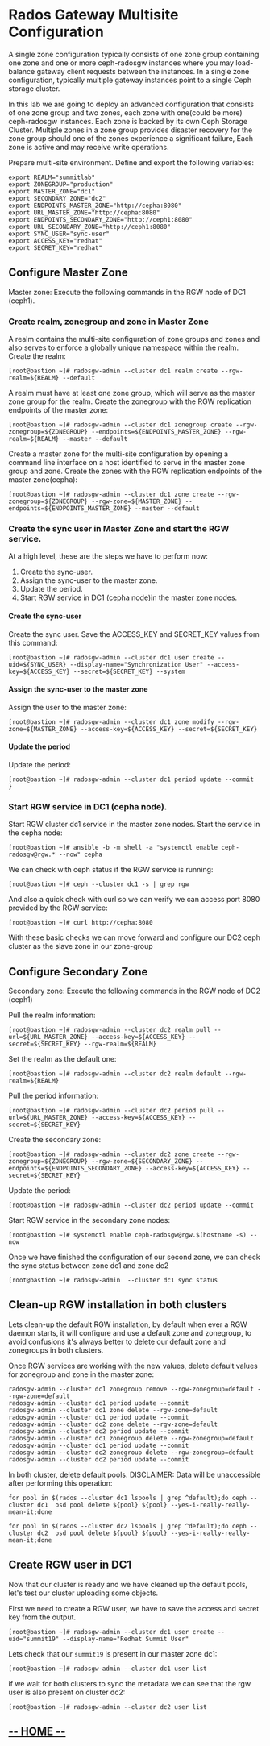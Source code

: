 # Rados Gateway Multisite Configuration

A single zone configuration typically consists of one zone group containing one zone and one or more ceph-radosgw instances where you may load-balance gateway client requests between the instances. In a single zone configuration, typically multiple gateway instances point to a single Ceph storage cluster.

In this lab we are going to deploy an advanced configuration that consists of one zone group and two zones, each zone with one(could be more) ceph-radosgw instances. Each zone is backed by its own Ceph Storage Cluster. Multiple zones in a zone group provides disaster recovery for the zone group should one of the zones experience a significant failure, Each zone is active and may receive write operations.

Prepare multi-site environment. Define and export the following variables:

```
export REALM="summitlab"
export ZONEGROUP="production"
export MASTER_ZONE="dc1"
export SECONDARY_ZONE="dc2"
export ENDPOINTS_MASTER_ZONE="http://cepha:8080"
export URL_MASTER_ZONE="http://cepha:8080"
export ENDPOINTS_SECONDARY_ZONE="http://ceph1:8080"
export URL_SECONDARY_ZONE="http://ceph1:8080"
export SYNC_USER="sync-user"
export ACCESS_KEY="redhat"
export SECRET_KEY="redhat"
```

## Configure Master Zone

Master zone: Execute the following commands in the RGW node of DC1 (ceph1).

### Create realm, zonegroup and zone in Master Zone

A realm contains the multi-site configuration of zone groups and zones and also serves to enforce a globally unique namespace within the realm.
Create the realm:
```
[root@bastion ~]# radosgw-admin --cluster dc1 realm create --rgw-realm=${REALM} --default
```

A realm must have at least one zone group, which will serve as the master zone group for the realm.
Create the zonegroup with the RGW replication endpoints of the master zone:
```
[root@bastion ~]# radosgw-admin --cluster dc1 zonegroup create --rgw-zonegroup=${ZONEGROUP} --endpoints=${ENDPOINTS_MASTER_ZONE} --rgw-realm=${REALM} --master --default
```

Create a master zone for the multi-site configuration by opening a command line interface on a host identified to serve in the master zone group and zone.
Create the zones with the RGW replication endpoints of the master zone(cepha):
```
[root@bastion ~]# radosgw-admin --cluster dc1 zone create --rgw-zonegroup=${ZONEGROUP} --rgw-zone=${MASTER_ZONE} --endpoints=${ENDPOINTS_MASTER_ZONE} --master --default
```

### Create the sync user in Master Zone and start the RGW service.

At a high level, these are the steps we have to perform now:

1. Create the sync-user.
2. Assign the sync-user to the master zone.
3. Update the period.
4. Start RGW service in DC1 (cepha node)in the master zone nodes.

#### Create the sync-user

Create the sync user. Save the ACCESS_KEY and SECRET_KEY values from this command:
```
[root@bastion ~]# radosgw-admin --cluster dc1 user create --uid=${SYNC_USER} --display-name="Synchronization User" --access-key=${ACCESS_KEY} --secret=${SECRET_KEY} --system
```

#### Assign the sync-user to the master zone

Assign the user to the master zone:
```
[root@bastion ~]# radosgw-admin --cluster dc1 zone modify --rgw-zone=${MASTER_ZONE} --access-key=${ACCESS_KEY} --secret=${SECRET_KEY}
```

#### Update the period

Update the period:
```
[root@bastion ~]# radosgw-admin --cluster dc1 period update --commit
}
```

### Start RGW service in DC1 (cepha node).

Start RGW cluster dc1 service in the master zone nodes.
Start the service in the cepha node:
```
[root@bastion ~]# ansible -b -m shell -a "systemctl enable ceph-radosgw@rgw.* --now" cepha
```

We can check with ceph status if the RGW service is running:
```
[root@bastion ~]# ceph --cluster dc1 -s | grep rgw
```

And also a quick check with curl so we can verify we can access port 8080 provided by the RGW service:
```
[root@bastion ~]# curl http://cepha:8080
```

With these basic checks we can move forward and configure our DC2 ceph cluster as the slave zone in our zone-group

## Configure Secondary Zone

Secondary zone: Execute the following commands in the RGW node of DC2 (ceph1)

Pull the realm information:
```
[root@bastion ~]# radosgw-admin --cluster dc2 realm pull --url=${URL_MASTER_ZONE} --access-key=${ACCESS_KEY} --secret=${SECRET_KEY} --rgw-realm=${REALM}
```

Set the realm as the default one:
```
[root@bastion ~]# radosgw-admin --cluster dc2 realm default --rgw-realm=${REALM}
```

Pull the period information:
```
[root@bastion ~]# radosgw-admin --cluster dc2 period pull --url=${URL_MASTER_ZONE} --access-key=${ACCESS_KEY} --secret=${SECRET_KEY}
```

Create the secondary zone:
```
[root@bastion ~]# radosgw-admin --cluster dc2 zone create --rgw-zonegroup=${ZONEGROUP} --rgw-zone=${SECONDARY_ZONE} --endpoints=${ENDPOINTS_SECONDARY_ZONE} --access-key=${ACCESS_KEY} --secret=${SECRET_KEY}
```

Update the period:
```
[root@bastion ~]# radosgw-admin --cluster dc2 period update --commit
```

Start RGW service in the secondary zone nodes:
```
[root@bastion ~]# systemctl enable ceph-radosgw@rgw.$(hostname -s) --now
```

Once we have finished the configuration of our second zone, we can check the sync status between zone dc1 and zone dc2
```
[root@bastion ~]# radosgw-admin  --cluster dc1 sync status
```

## Clean-up RGW installation in both clusters

Lets clean-up the default RGW installation, by default when ever a RGW daemon starts, it will configure and use a default zone and zonegroup, to avoid confusions it's always better to delete our default zone and zonegroups in both clusters.

Once RGW services are working with the new values, delete default values for zonegroup and zone in the master zone:
```
radosgw-admin --cluster dc1 zonegroup remove --rgw-zonegroup=default --rgw-zone=default
radosgw-admin --cluster dc1 period update --commit
radosgw-admin --cluster dc1 zone delete --rgw-zone=default
radosgw-admin --cluster dc1 period update --commit
radosgw-admin --cluster dc2 zone delete --rgw-zone=default
radosgw-admin --cluster dc2 period update --commit
radosgw-admin --cluster dc1 zonegroup delete --rgw-zonegroup=default
radosgw-admin --cluster dc1 period update --commit
radosgw-admin --cluster dc2 zonegroup delete --rgw-zonegroup=default
radosgw-admin --cluster dc2 period update --commit
```

In both cluster, delete default pools. DISCLAIMER: Data will be unaccessible after performing this operation:

```
for pool in $(rados --cluster dc1 lspools | grep ^default);do ceph --cluster dc1  osd pool delete ${pool} ${pool} --yes-i-really-really-mean-it;done
```

```
for pool in $(rados --cluster dc2 lspools | grep ^default);do ceph --cluster dc2  osd pool delete ${pool} ${pool} --yes-i-really-really-mean-it;done
```

## Create RGW user in DC1

Now that our cluster is ready and we have cleaned up the default  pools, let's test our cluster uploading some objects.

First we need to create a RGW user, we have to save the access and secret key from the output.

```
[root@bastion ~]# radosgw-admin --cluster dc1 user create --uid="summit19" --display-name="Redhat Summit User"
```

Lets check that our `summit19` is present in our master zone dc1:

```
[root@bastion ~]# radosgw-admin --cluster dc1 user list
```

if we wait for both clusters to sync the metadata we can see that the rgw user is also present on cluster dc2:
```
[root@bastion ~]# radosgw-admin --cluster dc2 user list
```

## [**-- HOME --**](https://likid0.github.io/red-hat-ceph-storage-building-an-object-storage-active-active-multisite-solution/#/)
